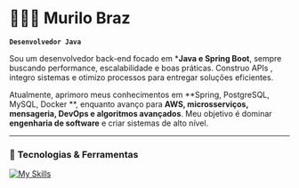 # 👨🏽‍💻 Murilo Braz  

**`Desenvolvedor Java`**  

Sou um desenvolvedor back-end focado em ***Java e Spring Boot**, sempre buscando performance, escalabilidade e boas práticas. Construo APIs , integro sistemas e otimizo processos para entregar soluções eficientes.  

Atualmente, aprimoro meus conhecimentos em **Spring, PostgreSQL, MySQL, Docker **, enquanto avanço para **AWS, microsserviços, mensageria, DevOps e algoritmos avançados**. Meu objetivo é dominar **engenharia de software** e criar sistemas de alto nível.  

---

### 🚀 **Tecnologias & Ferramentas**  

[![My Skills](https://skillicons.dev/icons?i=java,spring,postgresql,mysql,docker,aws,git)](https://skillicons.dev)  


